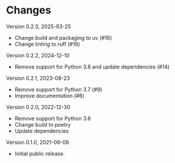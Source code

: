 # Changes

Version 0.2.3, 2025-ß3-25

- Change build and packaging to uv (#16)
- Change linting to ruff (#16)

Version 0.2.2, 2024-12-10

- Remove support for Python 3.8 and update dependencies (#14)

Version 0.2.1, 2023-08-23

- Remove support for Python 3.7 (#9)
- Improve documentation (#6)

Version 0.2.0, 2022-12-30

- Remove support for Python 3.6
- Change build to poetry
- Update dependencies

Version 0.1.0, 2021-09-08

- Initial public release.
